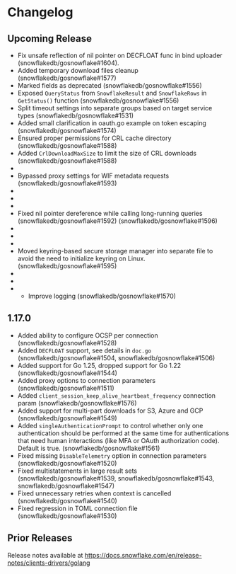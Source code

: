 # Changelog

## Upcoming Release

- Fix unsafe reflection of nil pointer on DECFLOAT func in bind uploader (snowflakedb/gosnowflake#1604).  
- Added temporary download files cleanup (snowflakedb/gosnowflake#1577)
- Marked fields as deprecated (snowflakedb/gosnowflake#1556)
- Exposed `QueryStatus` from `SnowflakeResult` and `SnowflakeRows` in `GetStatus()` function (snowflakedb/gosnowflake#1556)
- Split timeout settings into separate groups based on target service types (snowflakedb/gosnowflake#1531)
- Added small clarification in oauth.go example on token escaping (snowflakedb/gosnowflake#1574)
- Ensured proper permissions for CRL cache directory (snowflakedb/gosnowflake#1588)
- Added `CrlDownloadMaxSize` to limit the size of CRL downloads (snowflakedb/gosnowflake#1588)
- 
- Bypassed proxy settings for WIF metadata requests (snowflakedb/gosnowflake#1593)
- 
- 
- 
- Fixed nil pointer dereference while calling long-running queries (snowflakedb/gosnowflake#1592) (snowflakedb/gosnowflake#1596)
- 
- 
- 
- Moved keyring-based secure storage manager into separate file to avoid the need to initialize keyring on Linux. (snowflakedb/gosnowflake#1595)
- 
-
- - Improve logging (snowflakedb/gosnowflake#1570)

## 1.17.0

- Added ability to configure OCSP per connection (snowflakedb/gosnowflake#1528)
- Added `DECFLOAT` support, see details in `doc.go` (snowflakedb/gosnowflake#1504, snowflakedb/gosnowflake#1506)
- Added support for Go 1.25, dropped support for Go 1.22 (snowflakedb/gosnowflake#1544)
- Added proxy options to connection parameters (snowflakedb/gosnowflake#1511)
- Added `client_session_keep_alive_heartbeat_frequency` connection param (snowflakedb/gosnowflake#1576)
- Added support for multi-part downloads for S3, Azure and GCP (snowflakedb/gosnowflake#1549)
- Added `singleAuthenticationPrompt` to control whether only one authentication should be performed at the same time for authentications that need human interactions (like MFA or OAuth authorization code). Default is true. (snowflakedb/gosnowflake#1561)
- Fixed missing `DisableTelemetry` option in connection parameters (snowflakedb/gosnowflake#1520)
- Fixed multistatements in large result sets (snowflakedb/gosnowflake#1539, snowflakedb/gosnowflake#1543, snowflakedb/gosnowflake#1547)
- Fixed unnecessary retries when context is cancelled (snowflakedb/gosnowflake#1540)
- Fixed regression in TOML connection file (snowflakedb/gosnowflake#1530)

## Prior Releases

Release notes available at https://docs.snowflake.com/en/release-notes/clients-drivers/golang
